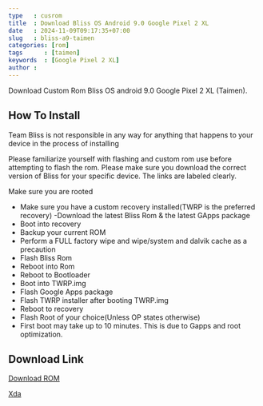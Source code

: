 ```yaml
---
type   : cusrom
title  : Download Bliss OS Android 9.0 Google Pixel 2 XL
date   : 2024-11-09T09:17:35+07:00
slug   : bliss-a9-taimen
categories: [rom]
tags      : [taimen]
keywords  : [Google Pixel 2 XL]
author :
---
```


Download Custom Rom Bliss OS android 9.0 Google Pixel 2 XL (Taimen).

## How To Install 
Team Bliss is not responsible in any way for anything that happens to your device in the process of installing

Please familiarize yourself with flashing and custom rom use before attempting to flash the rom. Please make sure you download the correct version of Bliss for your specific device. The links are labeled clearly.​

Make sure you are rooted

- Make sure you have a custom recovery installed(TWRP is the preferred recovery)
-Download the latest Bliss Rom & the latest GApps package
- Boot into recovery
- Backup your current ROM
- Perform a FULL factory wipe and wipe/system and dalvik cache as a precaution
- Flash Bliss Rom
- Reboot into Rom
- Reboot to Bootloader
- Boot into TWRP.img
- Flash Google Apps package
- Flash TWRP installer after booting TWRP.img
- Reboot to recovery
- Flash Root of your choice(Unless OP states otherwise)
- First boot may take up to 10 minutes. This is due to Gapps and root optimization.

## Download Link
[Download ROM](https://androidfilehost.com/?fid=1395089523397933399)

[Xda](https://xdaforums.com/t/rom-blissroms-11-7-pie-9-0-0-stable-official-weeklies-4-4-2019-updated.3857485/)
